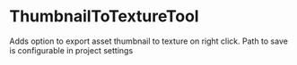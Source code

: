 # ThumbnailToTextureTool
 Adds option to export asset thumbnail to texture on right click. Path to save is configurable in project settings
